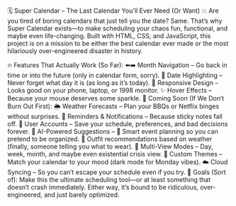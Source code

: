 🗓️ Super Calendar – The Last Calendar You'll Ever Need (Or Want) 💥
Are you tired of boring calendars that just tell you the date? Same. That’s why Super Calendar exists—to make scheduling your chaos fun, functional, and maybe even life-changing. Built with HTML, CSS, and JavaScript, this project is on a mission to be either the best calendar ever made or the most hilariously over-engineered disaster in history.

🔥 Features That Actually Work (So Far):
⬅️➡️ Month Navigation – Go back in time or into the future (only in calendar form, sorry).
🌟 Date Highlighting – Never forget what day it is (as long as it’s today).
📱 Responsive Design – Looks good on your phone, laptop, or 1998 monitor.
✨ Hover Effects – Because your mouse deserves some sparkle.
🔧 Coming Soon (If We Don’t Burn Out First):
🌦️ Weather Forecasts – Plan your BBQs or Netflix binges without surprises.
🔔 Reminders & Notifications – Because sticky notes fall off.
👤 User Accounts – Save your schedule, preferences, and bad decisions forever.
🤖 AI-Powered Suggestions –
🧠 Smart event planning so you can pretend to be organized.
👕 Outfit recommendations based on weather (finally, someone telling you what to wear).
📅 Multi-View Modes – Day, week, month, and maybe even existential crisis view.
🎨 Custom Themes – Match your calendar to your mood (dark mode for Monday vibes).
☁️ Cloud Syncing – So you can’t escape your schedule even if you try.
🎯 Goals (Sort of):
Make this the ultimate scheduling tool—or at least something that doesn’t crash immediately. Either way, it’s bound to be ridiculous, over-engineered, and just barely optimized.
